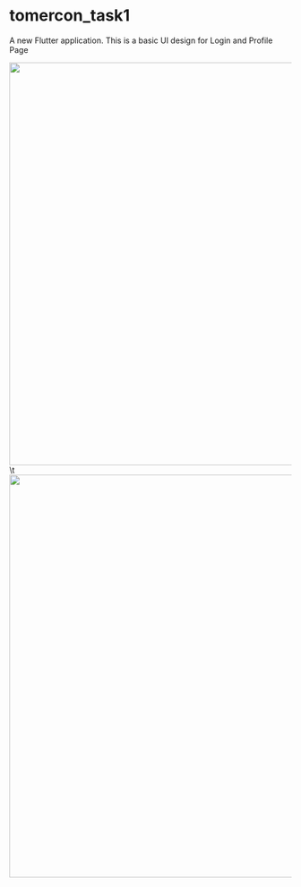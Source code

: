 # tomercon_task1

A new Flutter application.
This is a basic UI design for Login and Profile Page

<img src="https://user-images.githubusercontent.com/67218325/161834076-d5f9c706-c3da-46c6-b727-e56eabeded41.png"  height="720">\t<img src="https://user-images.githubusercontent.com/67218325/161834080-ecce83c5-7c2a-46d0-96eb-a6dab0f3592c.png"  height="720">
